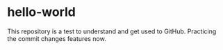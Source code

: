 # hello-world
This repository is a test to understand and get used to GitHub. 
Practicing the commit changes features now. 
